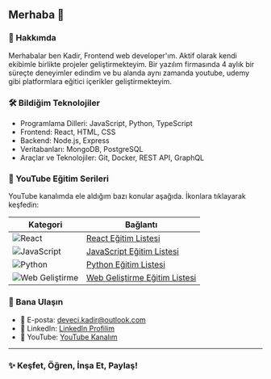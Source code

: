 ## Merhaba 👋

<!--
**DKadir13/DKadir13** deposu, bu `README.md` dosyası sayesinde GitHub profilinde görünür hale gelir.
-->

### 🔬 Hakkımda

Merhabalar ben Kadir, Frontend web developer'ım. Aktif olarak kendi ekibimle birlikte projeler geliştirmekteyim. Bir yazılım firmasında 
4 aylık bir süreçte deneyimler edindim ve bu alanda aynı zamanda youtube, udemy gibi platformlara eğitici içerikler geliştirmekteyim. 


### 🛠 Bildiğim Teknolojiler

- Programlama Dilleri: JavaScript, Python, TypeScript
- Frontend: React, HTML, CSS
- Backend: Node.js, Express
- Veritabanları: MongoDB, PostgreSQL
- Araçlar ve Teknolojiler: Git, Docker, REST API, GraphQL

### 🎥 YouTube Eğitim Serileri

YouTube kanalımda ele aldığım bazı konular aşağıda. İkonlara tıklayarak keşfedin:

| **Kategori**            | **Bağlantı** |  
|--------------------------|----------|
| ![React](https://img.icons8.com/color/48/000000/react-native.png) | [React Eğitim Listesi](https://youtube.com/playlist?list=PLa7pBXVZnLfrjjabpTjO6ArKKmjYBok-y&si=l3NTBRlaxXx7bxyF) |
| ![JavaScript](https://img.icons8.com/color/48/000000/javascript.png) | [JavaScript Eğitim Listesi](https://www.youtube.com/playlist?list=PLa7pBXVZnLfp57MJ4wH0MQC84aUdrQecf) |
| ![Python](https://img.icons8.com/color/48/000000/python.png) | [Python Eğitim Listesi](https://www.youtube.com/playlist?list=PLa7pBXVZnLfqNhe_hTBOd22_jeOQFKHHn) |
| ![Web Geliştirme](https://img.icons8.com/color/48/000000/html-5.png) | [Web Geliştirme Eğitim Listesi](https://youtube.com/playlist?list=PLa7pBXVZnLfo-WKsciDh5obtBT0jkHudj&si=iF1T5ySYGvLhg6Mu) |

### 💎 Bana Ulaşın

- 📩 E-posta: [deveci.kadir@outlook.com](mailto:deveci.kadir@outlook.com)
- 🔗 LinkedIn: [LinkedIn Profilim](https://linkedin.com/in/devecikadir14)
- 🎥 YouTube: [YouTube Kanalım](https://www.youtube.com/@vavisoft)
---

### ✨ **Keşfet, Öğren, İnşa Et, Paylaş!**
